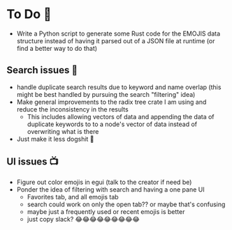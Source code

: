 # To Do 📝

* Write a Python script to generate some Rust code for the EMOJIS data structure instead of having it parsed out of a JSON file at runtime (or find a better way to do that)

## Search issues 🔎

* handle duplicate search results due to keyword and name overlap (this might be best handled by pursuing the search "filtering" idea)
* Make general improvements to the radix tree crate I am using and reduce the inconsistency in the results
  * This includes allowing vectors of data and appending the data of duplicate keywords to to a node's vector of data instead of overwriting what is there
* Just make it less dogshit 💩

## UI issues 📺

* Figure out color emojis in egui (talk to the creator if need be)
* Ponder the idea of filtering with search and having a one pane UI
  * Favorites tab, and all emojis tab
  * search could work on only the open tab?? or maybe that's confusing
  * maybe just a frequently used or recent emojis is better
  * just copy slack? 😂😂😂😂😂😂😂😂😂
